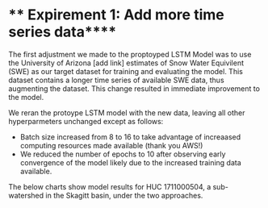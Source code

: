 # ** Expirement 1: Add more time series data****

The first adjustment we made to the proptoyped LSTM Model was to use the University of Arizona [add link] estimates of Snow Water Equivilent (SWE) as our
target dataset for training and evaluating the model.  This dataset contains a longer time series of available SWE data, thus augmenting the dataset.  This
change resulted in immediate improvement to the model.<br>

We reran the protoype LSTM model with the new data, leaving all other hyperparmeters unchanged except as follows: 
- Batch size increased from 8 to 16 to take advantage of increaased computing resources made available (thank you AWS!)
- We reduced the number of epochs to 10 after observing early convergence of the model likely due to the increased training data available.

The below charts show model results for HUC 1711000504, a sub-watershed in the Skagitt basin, under the two approaches.  

